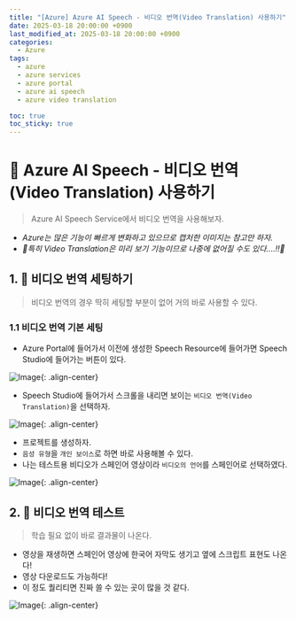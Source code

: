 ```yaml
---
title: "[Azure] Azure AI Speech - 비디오 번역(Video Translation) 사용하기"
date: 2025-03-18 20:00:00 +0900
last_modified_at: 2025-03-18 20:00:00 +0900
categories: 
  - Azure
tags:
  - azure
  - azure services
  - azure portal
  - azure ai speech
  - azure video translation

toc: true
toc_sticky: true
---
```


# 🎯 Azure AI Speech - 비디오 번역(Video Translation) 사용하기

> Azure AI Speech Service에서 비디오 번역을 사용해보자.

- *Azure는 많은 기능이 빠르게 변화하고 있으므로 캡처한 이미지는 참고만 하자.*
- *🌟특히 Video Translation은 미리 보기 기능이므로 나중에 없어질 수도 있다....!!🌟*


## 1. 🔧 비디오 번역 세팅하기

> 비디오 번역의 경우 딱히 세팅할 부분이 없어 거의 바로 사용할 수 있다.

### 1.1 비디오 번역 기본 세팅

- Azure Portal에 들어가서 이전에 생성한 Speech Resource에 들어가면 Speech Studio에 들어가는 버튼이 있다.

![Image](https://github.com/user-attachments/assets/c62f1311-21ae-45da-bf6a-5768eade1715){: .align-center}

- Speech Studio에 들어가서 스크롤을 내리면 보이는 `비디오 번역(Video Translation)`을 선택하자.

![Image](https://github.com/user-attachments/assets/39ec1bf6-6fd8-4a1e-adce-8d55a0bbc863){: .align-center}

- 프로젝트를 생성하자.
- `음성 유형`을 `개인 보이스`로 하면 바로 사용해볼 수 있다.
- 나는 테스트용 비디오가 스페인어 영상이라 `비디오의 언어`를 스페인어로 선택하였다.

![Image](https://github.com/user-attachments/assets/97ef21e6-d645-4421-9aae-048f74874434){: .align-center}

## 2. 🤖 비디오 번역 테스트

> 학습 필요 없이 바로 결과물이 나온다.

- 영상을 재생하면 스페인어 영상에 한국어 자막도 생기고 옆에 스크립트 표현도 나온다!
- 영상 다운로드도 가능하다!
- 이 정도 퀄리티면 진짜 쓸 수 있는 곳이 많을 것 같다.

![Image](https://github.com/user-attachments/assets/652ace1c-1f5f-48af-8e39-6e556a268e8e){: .align-center}